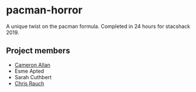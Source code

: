 # pacman-horror
A unique twist on the pacman formula. Completed in 24 hours for stacshack 2019.

## Project members

- [Cameron Allan](https://github.com/camerallan)
- Esme Apted
- Sarah Cuthbert
- [Chris Rauch](https://github.com/chrisrauch193)
